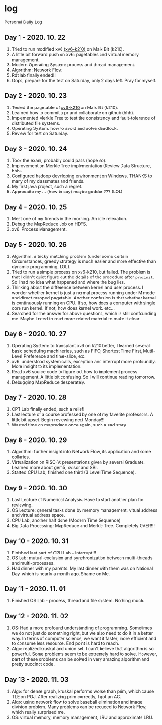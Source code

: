 # log
Personal Daily Log

## Day 1 - 2020. 10. 22
1. Tried to run modified xv6 [(xv6-k210)](https://github.com/SKTT1Ryze/xv6-k210) on Maix Bit (k210).
2. A little bit forward push on xv6: pagetables and virtual memory management.
3. Modern Operating System: process and thread management.
4. Algorithm: Network Flow.
5. Rdt lab finally ended!!
6. Oops, prepare for the test on Saturday, only 2 days left. Pray for myself.

## Day 2 - 2020. 10. 23
1. Tested the pagetable of [xv6-k210](https://github.com/SKTT1Ryze/xv6-k210) on Maix Bit (k210).
2. Learned how to commit a pr and collaborate on github (hhh).
3. Implemented Merkle Tree to test the consistency and fault-tolerance of distributed file systems.
4. Operating System: how to avoid and solve deadlock.
5. Review for test on Saturday.

## Day 3 - 2020. 10. 24
1. Took the exam, probably could pass (hope so).
2. Improvement on Merkle Tree implementation (Review Data Structure, hhh).
3. Configured hadoop developing environment on Windows. THANKS to many of my classmates and friends.
4. My first java project, such a regret.
5. Apprecaite my ... (how to say) maybe godder ??? (LOL)

## Day 4 - 2020. 10. 25
1. Meet one of my firends in the morning. An idle relexation.
2. Debug the MapReduce Job on HDFS.
3. xv6: Process Management.

## Day 5 - 2020. 10. 26
1. Algorithm: a tricky matching problem (under some certain Circumstances, greedy strategy is much easier and more effective than dynamic programming, LOL).
2. Tried to run a simple process on xv6-k210, but failed. The problem is that I didn't quiet figure out the details of the procedure after ```procinit```. So I had no idea what happened and where the bug lies.
3. Thinking about the difference between kernel and user process. I wonder whether kernel is just a normal process running under M mode and direct mapped pagetable. Another confusion is that whether kernel is continuously running on CPU. If so, how does a computer with single core run kernel. If not, how does kernel work. etc...
4. Searched for the answer for above questions, which is still confounding me. Maybe I need to read more related material to make it clear.

## Day 6 - 2020. 10. 27
1. Operating System: to transplant xv6 on k210 better, I learned several basic scheduling machineries, such as FIFO, Shortest Time First, Mutil-Level Preference and time-slice, etc.
2. xv6: understood system calls, exception and interrupt more profoundly. More insight to its implementation.
3. Read xv6 source code to figure out how to implement process management. A little bit confusing. So I will continue reading tomorrow.
4. Debugging MapReduce desperately.
 
## Day 7 - 2020. 10. 28
1. CPT Lab finally ended, such a relief!
2. Last lecture of a course professed by one of my faverite professors. A little bit upset. Begin reviewing next Monday!!!
3. Wasted time on mapreduce once again, such a sad story.

## Day 8 - 2020. 10. 29
1. Algorithm: further insight into Network Flow, its application and some collaries.
2. Virtualization on RISC-V: presentations given by several Graduate. Learned more about gem5, xvisor and SBI.
3. Started CPU Lab, finished one third (3 Level Time Sequence).

## Day 9 - 2020. 10. 30
1. Last Lecture of Numerical Analysis. Have to start another plan for reviewing.
2. OS Lecture: general tasks done by memory management, vitual address and virtual address space.
3. CPU Lab, another half done (Modern Time Sequence).
4. Big Data Processing: MapReduce and Merkle Tree. Completely OVER!!!

## Day 10 - 2020. 10. 31
1. Finished last part of CPU Lab - Interrupt!!!
2. OS Lab: mutual-exclusion and synchronization between multi-threads and multi-processes.
3. Had dinner with my parents. My last dinner with them was on National Day, which is nearly a month ago. Shame on Me.

## Day 11 - 2020. 11. 01
1. Finished OS Lab - process, thread and file system. Nothing much.

## Day 12 - 2020. 11. 02
1. OS: Had a more profound understanding of programming. Sometimes we do not just do something right, but we also need to do it in a better way. In terms of computer science, we want it faster, more efficient and to consume less resource. End point is hard to reach.
2. Algo: realized kruskal and union set. I can't believe that algorithm is so powerful. Some problems seem to be extremely hard to solve. However, part of these problems can be solved in very amazing algorithm and pretty succinct code. 

## Day 13 - 2020. 11. 03
1. Algo: for dense graph, kruskal performs worse than prim, which cause TLE on POJ. After realizing prim correctly, I got an AC.
2. Algo: using network flow to solve baseball elimination and image division problem. Many problems can be reduced to Network Flow, which really surprised me.
3. OS: virtual memory, memory management, LRU and approximate LRU.
